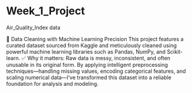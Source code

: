 # Week_1_Project
Air_Quality_Index data


🧹 Data Cleaning with Machine Learning Precision
This project features a curated dataset sourced from Kaggle and meticulously cleaned using powerful machine learning libraries such as Pandas, NumPy, and Scikit-learn.
✅ Why it matters:
Raw data is messy, inconsistent, and often unusable in its original form. By applying intelligent preprocessing techniques—handling missing values, encoding categorical features, and scaling numerical data—I’ve transformed this dataset into a reliable foundation for analysis and modeling.
